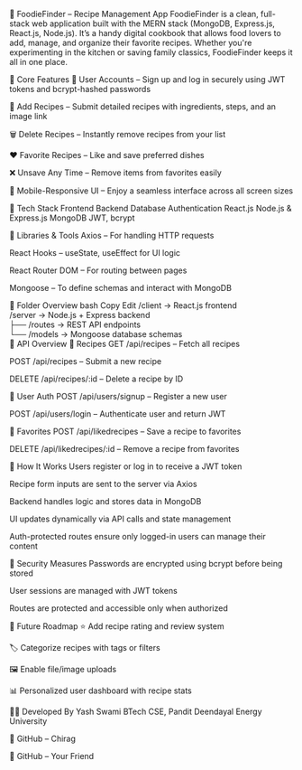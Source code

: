 🍲 FoodieFinder – Recipe Management App
FoodieFinder is a clean, full-stack web application built with the MERN stack (MongoDB, Express.js, React.js, Node.js). It’s a handy digital cookbook that allows food lovers to add, manage, and organize their favorite recipes. Whether you're experimenting in the kitchen or saving family classics, FoodieFinder keeps it all in one place.

🚀 Core Features
🔐 User Accounts – Sign up and log in securely using JWT tokens and bcrypt-hashed passwords

📝 Add Recipes – Submit detailed recipes with ingredients, steps, and an image link

🗑️ Delete Recipes – Instantly remove recipes from your list

❤️ Favorite Recipes – Like and save preferred dishes

❌ Unsave Any Time – Remove items from favorites easily

📱 Mobile-Responsive UI – Enjoy a seamless interface across all screen sizes

🧰 Tech Stack
Frontend	Backend	Database	Authentication
React.js	Node.js & Express.js	MongoDB	JWT, bcrypt

🔧 Libraries & Tools
Axios – For handling HTTP requests

React Hooks – useState, useEffect for UI logic

React Router DOM – For routing between pages

Mongoose – To define schemas and interact with MongoDB

📁 Folder Overview
bash
Copy
Edit
/client           → React.js frontend  
/server           → Node.js + Express backend  
 ├── /routes      → REST API endpoints  
 └── /models      → Mongoose database schemas  
📌 API Overview
📖 Recipes
GET /api/recipes – Fetch all recipes

POST /api/recipes – Submit a new recipe

DELETE /api/recipes/:id – Delete a recipe by ID

👤 User Auth
POST /api/users/signup – Register a new user

POST /api/users/login – Authenticate user and return JWT

💖 Favorites
POST /api/likedrecipes – Save a recipe to favorites

DELETE /api/likedrecipes/:id – Remove a recipe from favorites

🔄 How It Works
Users register or log in to receive a JWT token

Recipe form inputs are sent to the server via Axios

Backend handles logic and stores data in MongoDB

UI updates dynamically via API calls and state management

Auth-protected routes ensure only logged-in users can manage their content

🔐 Security Measures
Passwords are encrypted using bcrypt before being stored

User sessions are managed with JWT tokens

Routes are protected and accessible only when authorized

🔮 Future Roadmap
⭐ Add recipe rating and review system

🏷️ Categorize recipes with tags or filters

🖼️ Enable file/image uploads

📊 Personalized user dashboard with recipe stats

👨‍💻 Developed By
Yash Swami
BTech CSE, Pandit Deendayal Energy University

🔗 GitHub – Chirag

🔗 GitHub – Your Friend
